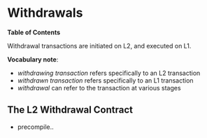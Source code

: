 # Withdrawals

<!-- All glossary references in this file. -->
[g-withdrawal]: glossary.md#withdrawal

<!-- START doctoc generated TOC please keep comment here to allow auto update -->
<!-- DON'T EDIT THIS SECTION, INSTEAD RE-RUN doctoc TO UPDATE -->
**Table of Contents**



<!-- END doctoc generated TOC please keep comment here to allow auto update -->

Withdrawal transactions are initiated on L2, and executed on L1.

**Vocabulary note**:
- *withdrawing transaction* refers specifically to an L2 transaction
- *withdrawn transaction* refers specifically to an L1 transaction
- *withdrawal* can refer to the transaction at various stages

## The L2 Withdrawal Contract

- precompile..
